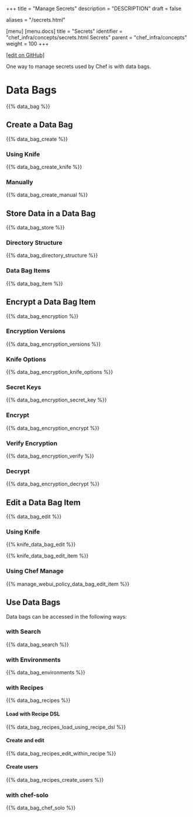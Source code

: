+++
title = "Manage Secrets"
description = "DESCRIPTION"
draft = false

aliases = "/secrets.html"

[menu]
  [menu.docs]
    title = "Secrets"
    identifier = "chef_infra/concepts/secrets.html Secrets"
    parent = "chef_infra/concepts"
    weight = 100
+++    

[\[edit on
GitHub\]](https://github.com/chef/chef-web-docs/blob/master/chef_master/source/secrets.rst)

One way to manage secrets used by Chef is with data bags.

Data Bags
=========

{{% data_bag %}}

Create a Data Bag
-----------------

{{% data_bag_create %}}

### Using Knife

{{% data_bag_create_knife %}}

### Manually

{{% data_bag_create_manual %}}

Store Data in a Data Bag
------------------------

{{% data_bag_store %}}

### Directory Structure

{{% data_bag_directory_structure %}}

### Data Bag Items

{{% data_bag_item %}}

Encrypt a Data Bag Item
-----------------------

{{% data_bag_encryption %}}

### Encryption Versions

{{% data_bag_encryption_versions %}}

### Knife Options

{{% data_bag_encryption_knife_options %}}

### Secret Keys

{{% data_bag_encryption_secret_key %}}

### Encrypt

{{% data_bag_encryption_encrypt %}}

### Verify Encryption

{{% data_bag_encryption_verify %}}

### Decrypt

{{% data_bag_encryption_decrypt %}}

Edit a Data Bag Item
--------------------

{{% data_bag_edit %}}

### Using Knife

{{% knife_data_bag_edit %}}

{{% knife_data_bag_edit_item %}}

### Using Chef Manage

{{% manage_webui_policy_data_bag_edit_item %}}

Use Data Bags
-------------

Data bags can be accessed in the following ways:

### with Search

{{% data_bag_search %}}

### with Environments

{{% data_bag_environments %}}

### with Recipes

{{% data_bag_recipes %}}

#### Load with Recipe DSL

{{% data_bag_recipes_load_using_recipe_dsl %}}

#### Create and edit

{{% data_bag_recipes_edit_within_recipe %}}

#### Create users

{{% data_bag_recipes_create_users %}}

### with chef-solo

{{% data_bag_chef_solo %}}
